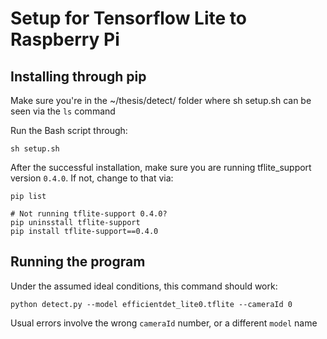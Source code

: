 # Setup for Tensorflow Lite to Raspberry Pi

## Installing through pip
Make sure you're in the ~/thesis/detect/ folder where sh setup.sh can be seen via the `ls` command

Run the Bash script through:

```
sh setup.sh
```

After the successful installation, make sure you are running tflite_support version `0.4.0`. If not, change to that via:

```
pip list

# Not running tflite-support 0.4.0?
pip uninsstall tflite-support
pip install tflite-support==0.4.0
```

## Running the program
Under the assumed ideal conditions, this command should work:

```
python detect.py --model efficientdet_lite0.tflite --cameraId 0
```

Usual errors involve the wrong `cameraId` number, or a different `model` name 